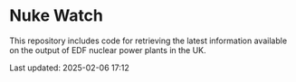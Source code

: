 # Nuke Watch

This repository includes code for retrieving the latest information available on the output of EDF nuclear power plants in the UK.

Last updated: 2025-02-06 17:12
